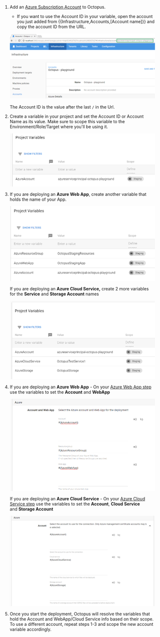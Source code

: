 1. Add an [Azure Subscription Account](/docs/deployment-targets/environments/accounts/azure-subscription-account.md) to Octopus.
   * If you want to use the Account ID in your variable, open the account you just added from {{Infrastructure,Accounts,[Account name]}} and copy the account ID from the URL.

   ![Account Id](varying-account-id.png "width=500")
   ​    
   The Account ID is the value after the last `/` in the Url.

2. Create a variable in your project and set the Account ID or Account Name as its value. Make sure to scope this variable to the Environment/Role/Target where you'll be using it.

   ![variable](varying-variable.png "width=500")

3. If you are deploying an **Azure Web App**, create another variable that holds the name of your App.  

   ![Scoped variables](varying-variables-wa.png "width=500")

   If you are deploying an **Azure Cloud Service,** create 2 more variables for the **Service** and **Storage Account** names

   ![](varying-variables-cs.png "width=500")

4. If you are deploying an **Azure Web App** - On your [Azure Web App step](/docs/deploying-applications/deploying-to-azure/deploying-a-package-to-an-azure-web-app/index.md) use the variables to set the **Account** and **WebApp**

   ![Web app bindings](varying-bindings-wa.png "width=500")

   If you are deploying an **Azure Cloud Service** - On your [Azure Cloud Service step](/docs/deploying-applications/deploying-to-azure/deploying-a-package-to-an-azure-cloud-service/index.md) use the variables to set the **Account**, **Cloud Service** and **Storage Account**

   ![Cloud service bindings](varying-bindings-cs.png "width=500")

5. Once you start the deployment, Octopus will resolve the variables that hold the Account and WebApp/Cloud Service info based on their scope. To use a different account, repeat steps 1-3 and scope the new account variable accordingly.
